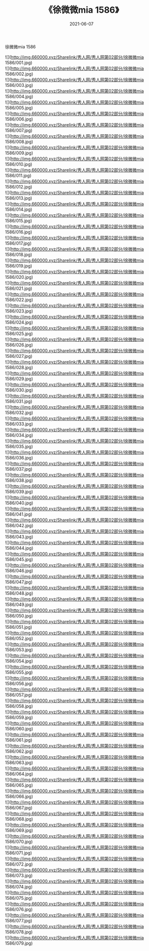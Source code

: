 ﻿---
layout: post
title:  《徐微微mia 1586》
date:   2021-06-07
img: http://img.660000.xyz/Sharelink/秀人网/秀人网第02部分/徐微微mia 1586/000.jpg
categories: [美女, 清纯, 唯美]
---

徐微微mia 1586

  ![](http://img.660000.xyz/Sharelink/秀人网/秀人网第02部分/徐微微mia 1586/001.jpg) <br> ![](http://img.660000.xyz/Sharelink/秀人网/秀人网第02部分/徐微微mia 1586/002.jpg) <br> ![](http://img.660000.xyz/Sharelink/秀人网/秀人网第02部分/徐微微mia 1586/003.jpg) <br> ![](http://img.660000.xyz/Sharelink/秀人网/秀人网第02部分/徐微微mia 1586/004.jpg) <br> ![](http://img.660000.xyz/Sharelink/秀人网/秀人网第02部分/徐微微mia 1586/005.jpg) <br> ![](http://img.660000.xyz/Sharelink/秀人网/秀人网第02部分/徐微微mia 1586/006.jpg) <br> ![](http://img.660000.xyz/Sharelink/秀人网/秀人网第02部分/徐微微mia 1586/007.jpg) <br> ![](http://img.660000.xyz/Sharelink/秀人网/秀人网第02部分/徐微微mia 1586/008.jpg) <br> ![](http://img.660000.xyz/Sharelink/秀人网/秀人网第02部分/徐微微mia 1586/009.jpg) <br> ![](http://img.660000.xyz/Sharelink/秀人网/秀人网第02部分/徐微微mia 1586/010.jpg) <br> ![](http://img.660000.xyz/Sharelink/秀人网/秀人网第02部分/徐微微mia 1586/011.jpg) <br> ![](http://img.660000.xyz/Sharelink/秀人网/秀人网第02部分/徐微微mia 1586/012.jpg) <br> ![](http://img.660000.xyz/Sharelink/秀人网/秀人网第02部分/徐微微mia 1586/013.jpg) <br> ![](http://img.660000.xyz/Sharelink/秀人网/秀人网第02部分/徐微微mia 1586/014.jpg) <br> ![](http://img.660000.xyz/Sharelink/秀人网/秀人网第02部分/徐微微mia 1586/015.jpg) <br> ![](http://img.660000.xyz/Sharelink/秀人网/秀人网第02部分/徐微微mia 1586/016.jpg) <br> ![](http://img.660000.xyz/Sharelink/秀人网/秀人网第02部分/徐微微mia 1586/017.jpg) <br> ![](http://img.660000.xyz/Sharelink/秀人网/秀人网第02部分/徐微微mia 1586/018.jpg) <br> ![](http://img.660000.xyz/Sharelink/秀人网/秀人网第02部分/徐微微mia 1586/019.jpg) <br> ![](http://img.660000.xyz/Sharelink/秀人网/秀人网第02部分/徐微微mia 1586/020.jpg) <br> ![](http://img.660000.xyz/Sharelink/秀人网/秀人网第02部分/徐微微mia 1586/021.jpg) <br> ![](http://img.660000.xyz/Sharelink/秀人网/秀人网第02部分/徐微微mia 1586/022.jpg) <br> ![](http://img.660000.xyz/Sharelink/秀人网/秀人网第02部分/徐微微mia 1586/023.jpg) <br> ![](http://img.660000.xyz/Sharelink/秀人网/秀人网第02部分/徐微微mia 1586/024.jpg) <br> ![](http://img.660000.xyz/Sharelink/秀人网/秀人网第02部分/徐微微mia 1586/025.jpg) <br> ![](http://img.660000.xyz/Sharelink/秀人网/秀人网第02部分/徐微微mia 1586/026.jpg) <br> ![](http://img.660000.xyz/Sharelink/秀人网/秀人网第02部分/徐微微mia 1586/027.jpg) <br> ![](http://img.660000.xyz/Sharelink/秀人网/秀人网第02部分/徐微微mia 1586/028.jpg) <br> ![](http://img.660000.xyz/Sharelink/秀人网/秀人网第02部分/徐微微mia 1586/029.jpg) <br> ![](http://img.660000.xyz/Sharelink/秀人网/秀人网第02部分/徐微微mia 1586/030.jpg) <br> ![](http://img.660000.xyz/Sharelink/秀人网/秀人网第02部分/徐微微mia 1586/031.jpg) <br> ![](http://img.660000.xyz/Sharelink/秀人网/秀人网第02部分/徐微微mia 1586/032.jpg) <br> ![](http://img.660000.xyz/Sharelink/秀人网/秀人网第02部分/徐微微mia 1586/033.jpg) <br> ![](http://img.660000.xyz/Sharelink/秀人网/秀人网第02部分/徐微微mia 1586/034.jpg) <br> ![](http://img.660000.xyz/Sharelink/秀人网/秀人网第02部分/徐微微mia 1586/035.jpg) <br> ![](http://img.660000.xyz/Sharelink/秀人网/秀人网第02部分/徐微微mia 1586/036.jpg) <br> ![](http://img.660000.xyz/Sharelink/秀人网/秀人网第02部分/徐微微mia 1586/037.jpg) <br> ![](http://img.660000.xyz/Sharelink/秀人网/秀人网第02部分/徐微微mia 1586/038.jpg) <br> ![](http://img.660000.xyz/Sharelink/秀人网/秀人网第02部分/徐微微mia 1586/039.jpg) <br> ![](http://img.660000.xyz/Sharelink/秀人网/秀人网第02部分/徐微微mia 1586/040.jpg) <br> ![](http://img.660000.xyz/Sharelink/秀人网/秀人网第02部分/徐微微mia 1586/041.jpg) <br> ![](http://img.660000.xyz/Sharelink/秀人网/秀人网第02部分/徐微微mia 1586/042.jpg) <br> ![](http://img.660000.xyz/Sharelink/秀人网/秀人网第02部分/徐微微mia 1586/043.jpg) <br> ![](http://img.660000.xyz/Sharelink/秀人网/秀人网第02部分/徐微微mia 1586/044.jpg) <br> ![](http://img.660000.xyz/Sharelink/秀人网/秀人网第02部分/徐微微mia 1586/045.jpg) <br> ![](http://img.660000.xyz/Sharelink/秀人网/秀人网第02部分/徐微微mia 1586/046.jpg) <br> ![](http://img.660000.xyz/Sharelink/秀人网/秀人网第02部分/徐微微mia 1586/047.jpg) <br> ![](http://img.660000.xyz/Sharelink/秀人网/秀人网第02部分/徐微微mia 1586/048.jpg) <br> ![](http://img.660000.xyz/Sharelink/秀人网/秀人网第02部分/徐微微mia 1586/049.jpg) <br> ![](http://img.660000.xyz/Sharelink/秀人网/秀人网第02部分/徐微微mia 1586/050.jpg) <br> ![](http://img.660000.xyz/Sharelink/秀人网/秀人网第02部分/徐微微mia 1586/051.jpg) <br> ![](http://img.660000.xyz/Sharelink/秀人网/秀人网第02部分/徐微微mia 1586/052.jpg) <br> ![](http://img.660000.xyz/Sharelink/秀人网/秀人网第02部分/徐微微mia 1586/053.jpg) <br> ![](http://img.660000.xyz/Sharelink/秀人网/秀人网第02部分/徐微微mia 1586/054.jpg) <br> ![](http://img.660000.xyz/Sharelink/秀人网/秀人网第02部分/徐微微mia 1586/055.jpg) <br> ![](http://img.660000.xyz/Sharelink/秀人网/秀人网第02部分/徐微微mia 1586/056.jpg) <br> ![](http://img.660000.xyz/Sharelink/秀人网/秀人网第02部分/徐微微mia 1586/057.jpg) <br> ![](http://img.660000.xyz/Sharelink/秀人网/秀人网第02部分/徐微微mia 1586/058.jpg) <br> ![](http://img.660000.xyz/Sharelink/秀人网/秀人网第02部分/徐微微mia 1586/059.jpg) <br> ![](http://img.660000.xyz/Sharelink/秀人网/秀人网第02部分/徐微微mia 1586/060.jpg) <br> ![](http://img.660000.xyz/Sharelink/秀人网/秀人网第02部分/徐微微mia 1586/061.jpg) <br> ![](http://img.660000.xyz/Sharelink/秀人网/秀人网第02部分/徐微微mia 1586/062.jpg) <br> ![](http://img.660000.xyz/Sharelink/秀人网/秀人网第02部分/徐微微mia 1586/063.jpg) <br> ![](http://img.660000.xyz/Sharelink/秀人网/秀人网第02部分/徐微微mia 1586/064.jpg) <br> ![](http://img.660000.xyz/Sharelink/秀人网/秀人网第02部分/徐微微mia 1586/065.jpg) <br> ![](http://img.660000.xyz/Sharelink/秀人网/秀人网第02部分/徐微微mia 1586/066.jpg) <br> ![](http://img.660000.xyz/Sharelink/秀人网/秀人网第02部分/徐微微mia 1586/067.jpg) <br> ![](http://img.660000.xyz/Sharelink/秀人网/秀人网第02部分/徐微微mia 1586/068.jpg) <br> ![](http://img.660000.xyz/Sharelink/秀人网/秀人网第02部分/徐微微mia 1586/069.jpg) <br> ![](http://img.660000.xyz/Sharelink/秀人网/秀人网第02部分/徐微微mia 1586/070.jpg) <br> ![](http://img.660000.xyz/Sharelink/秀人网/秀人网第02部分/徐微微mia 1586/071.jpg) <br> ![](http://img.660000.xyz/Sharelink/秀人网/秀人网第02部分/徐微微mia 1586/072.jpg) <br> ![](http://img.660000.xyz/Sharelink/秀人网/秀人网第02部分/徐微微mia 1586/073.jpg) <br> ![](http://img.660000.xyz/Sharelink/秀人网/秀人网第02部分/徐微微mia 1586/074.jpg) <br> ![](http://img.660000.xyz/Sharelink/秀人网/秀人网第02部分/徐微微mia 1586/075.jpg) <br> ![](http://img.660000.xyz/Sharelink/秀人网/秀人网第02部分/徐微微mia 1586/076.jpg) <br> ![](http://img.660000.xyz/Sharelink/秀人网/秀人网第02部分/徐微微mia 1586/077.jpg) <br> ![](http://img.660000.xyz/Sharelink/秀人网/秀人网第02部分/徐微微mia 1586/078.jpg) <br> ![](http://img.660000.xyz/Sharelink/秀人网/秀人网第02部分/徐微微mia 1586/079.jpg) <br>